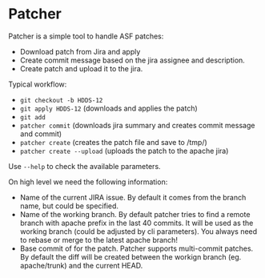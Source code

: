 # Patcher

Patcher is a simple tool to handle ASF patches:

 * Download patch from Jira and apply
 * Create commit message based on the jira assignee and description.
 * Create patch and upload it to the jira.

 
Typical workflow:

 * `git checkout -b HDDS-12`
 * `git apply HDDS-12` (downloads and applies the patch)
 * `git add`
 * `patcher commit` (downloads jira summary and creates commit message and commit)
 * `patcher create` (creates the patch file and save to /tmp/)
 * `patcher create --upload` (uploads the patch to the apache jira)

 Use `--help` to check the available parameters.

 On high level we need the following information:

  * Name of the current JIRA issue. By default it comes from the branch name, but could be specified.
  * Name of the working branch. By default patcher tries to find a remote branch with apache prefix in the last 40 commits. It will be used as the working branch (could be adjusted by cli parameters). You always need to rebase or merge to the latest apache branch!
  * Base commit of for the patch. Patcher supports multi-commit patches. By default the diff will be created between the workign branch (eg. apache/trunk) and the current HEAD.
